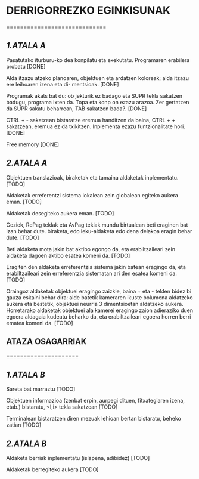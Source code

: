 # DERRIGORREZKO EGINKISUNAK

=============================

## _1.ATALA A_

Pasatutako iturburu-ko dea konpilatu eta exekutatu. Programaren erabilera probatu [DONE]

Alda itzazu atzeko planoaren, objektuen eta ardatzen koloreak; alda itzazu ere leihoaren izena eta di-
mentsioak. [DONE]

Programak akats bat du: ob jekturik ez badago eta SUPR tekla sakatzen badugu, programa ixten da.
Topa eta konp on ezazu arazoa. Zer gertatzen da SUPR sakatu beharrean, TAB sakatzen bada?. [DONE]

CTRL + - sakatzean bistaratze eremua handitzen da baina, CTRL + + sakatzean, eremua ez da txikitzen.
Inplementa ezazu funtzionalitate hori. [DONE]

Free memory [DONE]

## _2.ATALA A_

Objektuen translazioak, biraketak eta tamaina aldaketak inplementatu. [TODO]

Aldaketak erreferentzi sistema lokalean zein globalean egiteko aukera eman. [TODO]

Aldaketak desegiteko aukera eman. [TODO]

Geziek, RePag teklak eta AvPag teklak mundu birtualean beti eraginen bat izan behar dute. biraketa, edo leku-aldaketa edo dena delakoa eragin behar dute. [TODO]

Beti aldaketa mota jakin bat aktibo egongo da, eta erabiltzaileari zein aldaketa dagoen aktibo esatea komeni da. [TODO]

Eragiten den aldaketa erreferentzia sistema jakin batean eragingo da, eta erabiltzaileari zein erreferentzia sistematan ari den esatea komeni da. [TODO]

Oraingoz aldaketak objektuei eragingo zaizkie, baina + eta - teklen bidez bi gauza eskaini behar dira: alde batetik kameraren ikuste bolumena aldatzeko aukera eta
bestetik, objektuei neurria 3 dimentsioetan aldatzeko aukera. Horretarako aldaketak objektuei ala kamerei eragingo zaion adieraziko duen egoera aldagaia kudeatu beharko da, eta  erabiltzaileari egoera horren berri ematea komeni da. [TODO]

## ATAZA OSAGARRIAK

=====================

## _1.ATALA B_

Sareta bat marraztu [TODO]

Objektuen informazioa (zenbat erpin, aurpegi dituen, fitxategiaren izena, etab.) bistaratu, <I,i> tekla sakatzean [TODO]

Terminalean bistaratzen diren mezuak lehioan bertan bistaratu, beheko zatian [TODO]

## _2.ATALA B_

Aldaketa berriak inplementatu (islapena, adibidez) [TODO]

Aldaketak berregiteko aukera [TODO]
